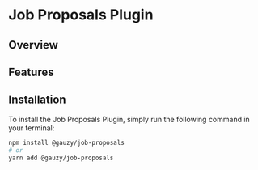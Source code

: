 # Job Proposals Plugin

## Overview

## Features

## Installation

To install the Job Proposals Plugin, simply run the following command in your terminal:

```bash
npm install @gauzy/job-proposals
# or
yarn add @gauzy/job-proposals
```
